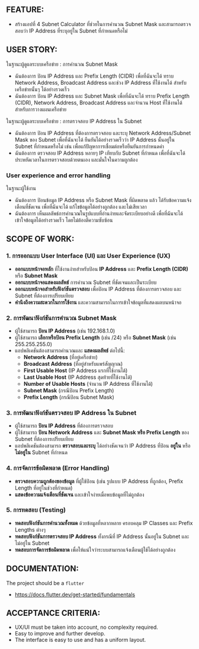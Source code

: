 ## FEATURE:

- สร้างแอปที่ 4 Subnet Calculator ที่ช่วยในการคำนวณ Subnet Mask และสามารถตรวจสอบว่า IP Address ที่ระบุอยู่ใน Subnet ที่กำหนดหรือไม่

## USER STORY:

ในฐานะผู้ดูแลระบบเครือข่าย : การคำนวณ Subnet Mask
- ฉันต้องการ ป้อน IP Address และ Prefix Length (CIDR) เพื่อที่ฉันจะได้ ทราบ Network Address, Broadcast Address และช่วง IP Address ที่ใช้งานได้ สำหรับเครือข่ายนั้นๆ ได้อย่างรวดเร็ว
- ฉันต้องการ ป้อน IP Address และ Subnet Mask เพื่อที่ฉันจะได้ ทราบ Prefix Length (CIDR), Network Address, Broadcast Address และจำนวน Host ที่ใช้งานได้ สำหรับการวางแผนเครือข่าย

ในฐานะผู้ดูแลระบบเครือข่าย : การตรวจสอบ IP Address ใน Subnet
- ฉันต้องการ ป้อน IP Address ที่ต้องการตรวจสอบ และระบุ Network Address/Subnet Mask ของ Subnet เพื่อที่ฉันจะได้ ยืนยันได้อย่างรวดเร็วว่า IP Address นั้นอยู่ใน Subnet ที่กำหนดหรือไม่ เช่น เพื่อแก้ปัญหาการเชื่อมต่อหรือยืนยันการกำหนดค่า
- ฉันต้องการ ตรวจสอบ IP Address หลายๆ IP เทียบกับ Subnet ที่กำหนด เพื่อที่ฉันจะได้ ประหยัดเวลาในการตรวจสอบด้วยตนเอง และมั่นใจในความถูกต้อง

### User experience and error handling
ในฐานะผู้ใช้งาน
- ฉันต้องการ ป้อนข้อมูล IP Address หรือ Subnet Mask ที่ผิดพลาด แล้ว ได้รับข้อความแจ้งเตือนที่ชัดเจน เพื่อที่ฉันจะได้ แก้ไขข้อมูลได้อย่างถูกต้อง และไม่เสียเวลา
- ฉันต้องการ เห็นผลลัพธ์การคำนวณในรูปแบบที่อ่านง่ายและจัดระเบียบอย่างดี เพื่อที่ฉันจะได้ เข้าใจข้อมูลได้อย่างรวดเร็ว โดยไม่ต้องตีความซับซ้อน

## SCOPE OF WORK:

### 1. การออกแบบ User Interface (UI) และ User Experience (UX)

* **ออกแบบหน้าจอหลัก** ที่ใช้งานง่ายสำหรับป้อน **IP Address** และ **Prefix Length (CIDR)** หรือ **Subnet Mask**
* **ออกแบบหน้าจอแสดงผลลัพธ์** การคำนวณ Subnet ที่ชัดเจนและเป็นระเบียบ
* **ออกแบบหน้าจอสำหรับฟังก์ชันตรวจสอบ** เพื่อป้อน IP Address ที่ต้องการตรวจสอบ และ Subnet ที่ต้องการเปรียบเทียบ
* **คำนึงถึงความสะดวกในการใช้งาน** และความสามารถในการเข้าใจข้อมูลที่แสดงผลบนหน้าจอ

### 2. การพัฒนาฟังก์ชันการคำนวณ Subnet Mask

* ผู้ใช้สามารถ **ป้อน IP Address** (เช่น 192.168.1.0)
* ผู้ใช้สามารถ **เลือกหรือป้อน Prefix Length** (เช่น /24) หรือ **Subnet Mask** (เช่น 255.255.255.0)
* แอปพลิเคชันต้องสามารถคำนวณและ **แสดงผลลัพธ์** ต่อไปนี้:
    * **Network Address** (ที่อยู่เครือข่าย)
    * **Broadcast Address** (ที่อยู่สำหรับแพร่สัญญาณ)
    * **First Usable Host** (IP Address แรกที่ใช้งานได้)
    * **Last Usable Host** (IP Address สุดท้ายที่ใช้งานได้)
    * **Number of Usable Hosts** (จำนวน IP Address ที่ใช้งานได้)
    * **Subnet Mask** (กรณีป้อน Prefix Length)
    * **Prefix Length** (กรณีป้อน Subnet Mask)

### 3. การพัฒนาฟังก์ชันตรวจสอบ IP Address ใน Subnet

* ผู้ใช้สามารถ **ป้อน IP Address** ที่ต้องการตรวจสอบ
* ผู้ใช้สามารถ **ป้อน Network Address** และ **Subnet Mask หรือ Prefix Length** ของ Subnet ที่ต้องการเปรียบเทียบ
* แอปพลิเคชันต้องสามารถ **ตรวจสอบและระบุ** ได้อย่างชัดเจนว่า IP Address ที่ป้อน **อยู่ใน** หรือ **ไม่อยู่ใน** Subnet ที่กำหนด

### 4. การจัดการข้อผิดพลาด (Error Handling)

* **ตรวจสอบความถูกต้องของข้อมูล** ที่ผู้ใช้ป้อน (เช่น รูปแบบ IP Address ที่ถูกต้อง, Prefix Length ที่อยู่ในช่วงที่กำหนด)
* **แสดงข้อความแจ้งเตือนที่ชัดเจน** และเข้าใจง่ายเมื่อพบข้อมูลที่ไม่ถูกต้อง

### 5. การทดสอบ (Testing)

* **ทดสอบฟังก์ชันการคำนวณทั้งหมด** ด้วยข้อมูลที่หลากหลาย ครอบคลุม IP Classes และ Prefix Lengths ต่างๆ
* **ทดสอบฟังก์ชันการตรวจสอบ IP Address** ทั้งกรณีที่ IP Address นั้นอยู่ใน Subnet และไม่อยู่ใน Subnet
* **ทดสอบการจัดการข้อผิดพลาด** เพื่อให้แน่ใจว่าระบบสามารถแจ้งเตือนผู้ใช้ได้อย่างถูกต้อง

## DOCUMENTATION:

The project should be a `flutter`
- https://docs.flutter.dev/get-started/fundamentals

## ACCEPTANCE CRITERIA:

- UX/UI must be taken into account, no complexity required.
- Easy to improve and further develop.
- The interface is easy to use and has a uniform layout.